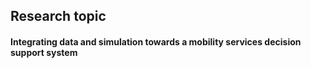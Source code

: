 ## Research topic

####  Integrating data and simulation towards a mobility services decision support system

